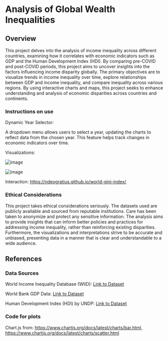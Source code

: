 # Analysis of Global Wealth Inequalities

## Overview

This project delves into the analysis of income inequality across different countries, examining how it correlates with economic indicators such as GDP and the Human Development Index (HDI). By comparing pre-COVID and post-COVID periods, this project aims to uncover insights into the factors influencing income disparity globally. The primary objectives are to visualize trends in income inequality over time, explore relationships between GDP and income inequality, and compare inequality across various regions. By using interactive charts and maps, this project seeks to enhance understanding and analysis of economic disparities across countries and continents.

### Instructions on use

Dynamic Year Selector:

A dropdown menu allows users to select a year, updating the charts to reflect data from the chosen year. This feature helps track changes in economic indicators over time.

Visualizations:

![image](https://github.com/user-attachments/assets/5add4a32-2562-4a2e-8b7b-54239a90c49b)

![image](https://github.com/user-attachments/assets/66209890-dfb6-4caa-99ab-430c5c2e6a07)

Interaction:
<https://ndeogratius.github.io/world-gini-index/>

### Ethical Considerations

This project takes ethical considerations seriously. The datasets used are publicly available and sourced from reputable institutions. Care has been taken to anonymize and protect any sensitive information. The analysis aims to provide insights that can inform better policies and practices for addressing income inequality, rather than reinforcing existing disparities. Furthermore, the visualizations and interpretations strive to be accurate and unbiased, presenting data in a manner that is clear and understandable to a wide audience.

## References

### Data Sources

World Income Inequality Database (WIID): [Link to Dataset](https://www.wider.unu.edu/database/world-income-inequality-database-wiid)

World Bank GDP Data: [Link to Dataset](https://data.worldbank.org/indicator/NY.GDP.MKTP.CD)

Human Development Index (HDI) by UNDP: [Link to Dataset](http://hdr.undp.org/en/data)

### Code for plots

Chart.js from: <https://www.chartjs.org/docs/latest/charts/bar.html>, <https://www.chartjs.org/docs/latest/charts/scatter.html>
